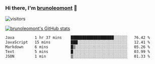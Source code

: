 ### Hi there, I'm [brunoleomont](https://www.linkedin.com/in/brunoleomont/) 👋

![visitors](https://visitor-badge.glitch.me/badge?page_id=page.id)

[![brunoleomont's GitHub stats](https://github-readme-stats.vercel.app/api?username=brunoleomont)](https://github.com/brunoleomont/github-readme-stats)

<!--START_SECTION:waka-->

```txt
Java         1 hr 37 mins    ███████████████████░░░░░░   76.42 %
JavaScript   15 mins         ███░░░░░░░░░░░░░░░░░░░░░░   12.41 %
Markdown     6 mins          █▒░░░░░░░░░░░░░░░░░░░░░░░   05.26 %
Text         5 mins          █░░░░░░░░░░░░░░░░░░░░░░░░   03.99 %
JSON         1 min           ▒░░░░░░░░░░░░░░░░░░░░░░░░   01.33 %
```

<!--END_SECTION:waka-->

<!--
**brunoleomont/brunoleomont** is a ✨ _special_ ✨ repository because its `README.md` (this file) appears on your GitHub profile.

Here are some ideas to get you started:

- 🔭 I’m currently working on ...
- 🌱 I’m currently learning ...
- 👯 I’m looking to collaborate on ...
- 🤔 I’m looking for help with ...
- 💬 Ask me about ...
- 📫 How to reach me: ...
- 😄 Pronouns: ...
- ⚡ Fun fact: ...
-->
